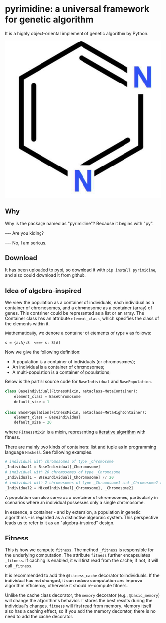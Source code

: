 # pyrimidine: a universal framework for genetic algorithm

It is a highly object-oriental implement of genetic algorithm by Python.

![LOGO](logo.png)


## Why

Why is the package named as "pyrimidine"? Because it begins with "py". 

--- Are you kiding? 

--- No, I am serious.

## Download

It has been uploaded to pypi, so download it with `pip install pyrimidine`, and also could download it from github.

## Idea of algebra-inspired
We view the population as a container of individuals, each individual as a container of chromosomes, and a chromosome as a container (array) of genes. This container could be represented as a list or an array. The Container class has an attribute `element_class`, which specifies the class of the elements within it.

Mathematically, we denote a container of elements of type `A` as follows:

```
s = {a:A}:S  <==> s: S[A]
```

Now we give the following definition:
- A population is a container of individuals (or chromosomes); 
- An individual is a container of chromosomes; 
- A multi-population is a container of populations;

Below is the partial source code for `BaseIndividual` and `BasePopulation`.

```python
class BaseIndividual(FitnessMixin, metaclass=MetaContainer):
    element_class = BaseChromosome
    default_size = 1
    
class BasePopulation(FitnessMixin, metaclass=MetaHighContainer):
    element_class = BaseIndividual
    default_size = 20
```

where `FitnessMixin` is a mixin, representing a [iterative algorithm](https://pyrimidine.readthedocs.io/en/latest/source/API%20Design.html#iterative-models) with fitness.

There are mainly two kinds of containers: list and tuple as in programming language `Haskell`. See following examples.

```python
# individual with chromosomes of type _Chromosome
_Individual1 = BaseIndividual[_Choromosome]
# individual with 20 chromosomes of type _Chromosome
_Individual1 = BaseIndividual[_Choromosome] // 20
# individual with 2 chromosomes of type _Chromosome1 and _Chromosome2 respectively
_Individual2 = MixedIndividual[_Chromosome1, _Chromosome2]
```

A population can also serve as a container of chromosomes, particularly in scenarios where an individual possesses only a single chromosome.

In essence, a container - and by extension, a population in genetic algorithms - is regarded as a distinctive algebraic system. This perspective leads us to refer to it as an "algebra-inspired" design.

## Fitness

This is how we compute `fitness`. The method `_fitness` is responsible for the underlying computation. The attribute `fitness` further encapsulates `_fitness`. If caching is enabled, it will first read from the cache; if not, it will call `_fitness`.

It is recommended to add the `@fitness_cache` decorator to individuals. If the individual has not changed, it can reduce computation and improve algorithm efficiency, otherwise it should re-compute fitness. 

Unlike the cache class decorator, the `memory` decorator (e.g., `@basic_memory`) will change the algorithm's behavior. It stores the best results during the individual's changes. `fitness` will first read from memory. Memory itself also has a caching effect, so if you add the memory decorator, there is no need to add the cache decorator.